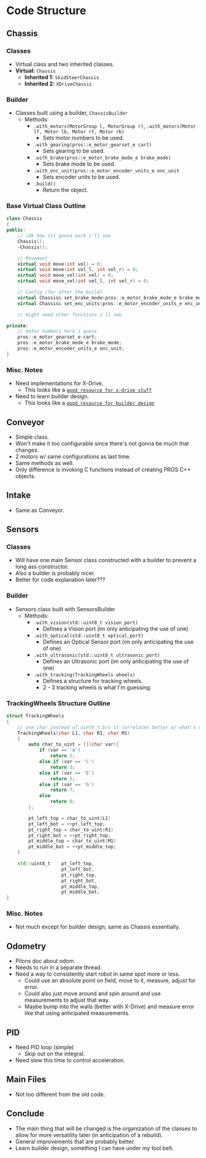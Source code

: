 <!-- markdownlint-disable MD024 -->

# Code Structure

## Chassis

### Classes

- Virtual class and two inherited classes.
- **Virtual:** `Chassis`
  - **Inherited 1:** `SkidSteerChassis`
  - **Inherited 2:** `XDriveChassis`

### Builder

- Classes built using a builder, `ChassisBuilder`
  - Methods:
    - `.with_motors(MotorGroup l, MotorGroup r)`, `.with_motors(Motor lf, Motor lb, Motor rf, Motor rb)`  
      - Sets motor numbers to be used.  
    - `.with_gearing(pros::e_motor_gearset_e cart)`  
      - Sets gearing to be used.  
    - `.with_brake(pros::e_motor_brake_mode_e brake_mode)`  
      - Sets brake mode to be used.  
    - `.with_enc_unit(pros::e_motor_encoder_units_e enc_unit`  
      - Sets encoder units to be used.  
    - `.build()`
      - Return the object.

### Base Virtual Class Outline

```cpp
class Chassis
{
public:
    // idk how its gonna work i'll see
    Chassis();
    ~Chassis();

    // Movement
    virtual void move(int vol) = 0;
    virtual void move(int vol_l, int vol_r) = 0;
    virtual void move_vel(int vel) = 0;
    virtual void move_vel(int vel_l, int vel_r) = 0;

    // Config (for after the build)
    virtual Chassis& set_brake_mode(pros::e_motor_brake_mode_e brake_mode) = 0;
    virtual Chassis& set_enc_units(pros::e_motor_encoder_units_e enc_unit) = 0;

    // might need other functions i'll see

private:
    // motor numbers here i guess
    pros::e_motor_gearset_e cart;
    pros::e_motor_brake_mode_e brake_mode;
    pros::e_motor_encoder_units_e enc_unit;
}
```

### Misc. Notes

- Need implementations for X-Drive.
  - This looks like a [`good resource for x-drive stuff`](https://www.vexforum.com/t/x-drive-programming-help/67262/2)
- Need to learn builder design.
  - This looks like a [`good resource for builder design`](https://gist.github.com/pazdera/1121152)

## Conveyor

- Simple class.
- Won't make it too configurable since there's not gonna be much that changes.
- 2 motors w/ same configurations as last time.
- Same methods as well.
- Only difference is invoking C functions instead of creating PROS C++ objects.

## Intake

- Same as Conveyor.

## Sensors

### Classes

- Will have one main Sensor class constructed with a builder to prevent a long ass constructor.
- Also a builder is probably nicer.
- Better for code explanation later???

### Builder

- Sensors class built with SensorsBuilder
  - Methods:
    - `.with_vision(std::uint8_t vision_port)`
      - Defines a Vision port (im only anticipating the use of one)
    - `.with_optical(std::uint8_t optical_port)`
      - Defines an Optical Sensor port (im only anticipating the use of one)
    - `.with_ultrasonic(std::uint8_t ultrasonic_port)`
      - Defines an Ultrasonic port (im only anticipating the use of one)
    - `.with_tracking(TrackingWheels wheels)`
      - Defines a structure for tracking wheels.
      - 2 - 3 tracking wheels is what I'm guessing.

### TrackingWheels Structure Outline

```cpp
struct TrackingWheels
{
    // use char instead of uint8_t b/c it correlates better w/ what's on the brain.
    TrackingWheels(char L1, char R1, char M1)
    {
        auto char_to_uint = [](char var){
            if (var == 'A')
                return 1;
            else if (var == 'C')
                return 3;
            else if (var == 'E')
                return 5;
            else if (var == 'G')
                return 7;
            else
                return 0;
        };

        pt_left_top = char_to_uint(L1)
        pt_left_bot = ++pt_left_top;
        pt_right_top = char_to_uint(R1)
        pt_right_bot = ++pt_right_top;
        pt_middle_top = char_to_uint(M1)
        pt_middle_bot = ++pt_middle_top;
    }

    std::uint8_t    pt_left_top,
                    pt_left_bot,
                    pt_right_top,
                    pt_right_bot,
                    pt_middle_top,
                    pt_middle_bot;
}
```

### Misc. Notes

- Not much except for builder design; same as Chassis essentially.

## Odometry

- Pilons doc about odom.
- Needs to run in a separate thread.
- Need a way to consistently start robot in same spot more or less.
  - Could use an absolute point on field, move to it, measure, adjust for error.
  - Could also just move around and spin around and use measurements to adjust that way.
  - Maybe bump into the walls (better with X-Drive) and measure error like that using anticipated measurements.

## PID

- Need PID loop (simple)
  - Skip out on the integral.
- Need slew this time to control acceleration.

## Main Files

- Not too different from the old code.

## Conclude

- The main thing that will be changed is the organization of the classes to allow for more versatility later (in anticipation of a rebuild).
- General improvements that are probably better.
- Learn builder design, something I can have under my tool belt.
